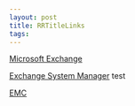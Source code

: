 ```yaml
---
layout: post 
title: RRTitleLinks
tags: 
---
```


[Microsoft Exchange](http://www.microsoft.com/exchange/default.mspx)

[Exchange System
Manager](http://searchexchange.techtarget.com/tip/1,289483,sid43_gci1115770,00.html)
test

[EMC](http://technet.microsoft.com/en-us/library/bb123762.aspx)
